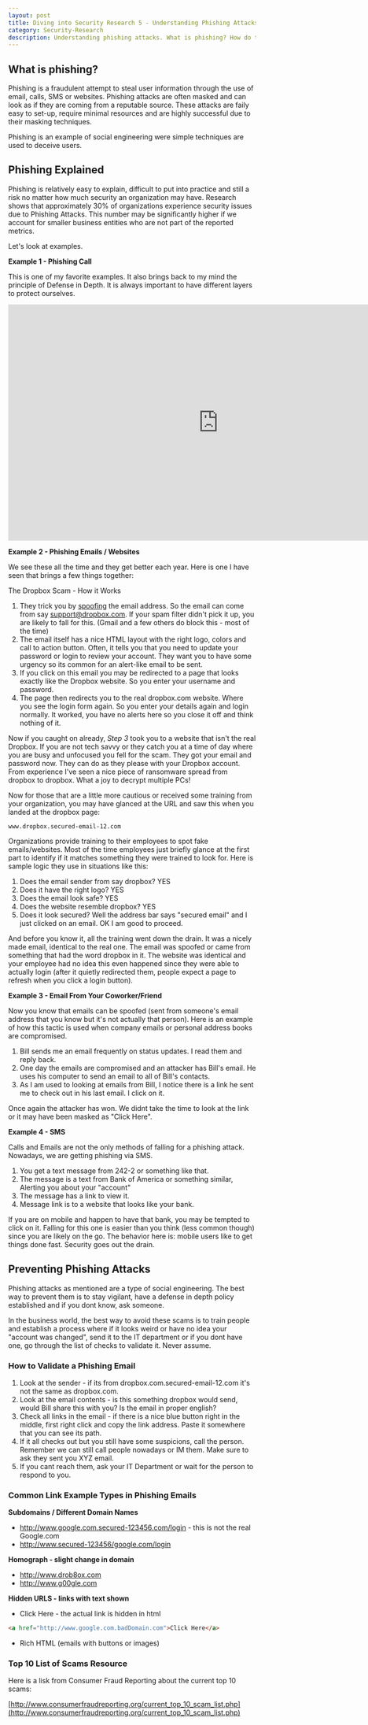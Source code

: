```yaml
---
layout: post
title: Diving into Security Research 5 - Understanding Phishing Attacks
category: Security-Research
description: Understanding phishing attacks. What is phishing? How do these attacks occur? Preventing phishing attacks.
---
```


## What is phishing?
Phishing is a fraudulent attempt to steal user information through the use of email, calls, SMS or websites. Phishing attacks are often masked and can look as if they are coming from a reputable source. These attacks are faily easy to set-up, require minimal resources and are highly successful due to their masking techniques.

Phishing is an example of social engineering were simple techniques are used to deceive users.

## Phishing Explained
Phishing is relatively easy to explain, difficult to put into practice and still a risk no matter how much security an organization may have. Research shows that approximately 30% of organizations experience security issues due to Phishing Attacks. This number may be significantly higher if we account for smaller business entities who are not part of the reported metrics. 

Let's look at examples.

<strong>Example 1 - Phishing Call</strong>

This is one of my favorite examples. It also brings back to my mind the principle of Defense in Depth. It is always important to have different layers to protect ourselves. 

<iframe width="853" height="480" src="https://www.youtube.com/embed/HrCy050uaEU" frameborder="0" allowfullscreen></iframe>

<strong>Example 2 - Phishing Emails / Websites</strong>

We see these all the time and they get better each year. Here is one I have seen that brings a few things together:

The Dropbox Scam - How it Works

1. They trick you by [spoofing](https://en.wikipedia.org/wiki/Email_spoofing) the email address. So the email can come from say support@dropbox.com. If your spam filter didn't pick it up, you are likely to fall for this. (Gmail and a few others do block this - most of the time)
2. The email itself has a nice HTML layout with the right logo, colors and call to action button. Often, it tells you that you need to update your password or login to review your account. They want you to have some urgency so its common for an alert-like email to be sent.
3. If you click on this email you may be redirected to a page that looks exactly like the Dropbox website. So you enter your username and password.
4. The page then redirects you to the real dropbox.com website. Where you see the login form again. So you enter your details again and login normally. It worked, you have no alerts here so you close it off and think nothing of it.

Now if you caught on already, *Step 3* took you to a website that isn't the real Dropbox. If you are not tech savvy or they catch you at a time of day where you are busy and unfocused you fell for the scam. They got your email and password now. They can do as they please with your Dropbox account. From experience I've seen a nice piece of ransomware spread from dropbox to dropbox. What a joy to decrypt multiple PCs!

Now for those that are a little more cautious or received some training from your organization, you may have glanced at the URL and saw this when you landed at the dropbox page:

```
www.dropbox.secured-email-12.com
```

Organizations provide training to their employees to spot fake emails/websites. Most of the time employees just briefly glance at the first part to identify if it matches something they were trained to look for. Here is sample logic they use in situations like this:

1. Does the email sender from say dropbox? YES
2. Does it have the right logo?  YES
3. Does the email look safe? YES 
4. Does the website resemble dropbox? YES
5. Does it look secured? Well the address bar says "secured email" and I just clicked on an email. OK I am good to proceed.

And before you know it, all the training went down the drain. It was a nicely made email, identical to the real one. The email was spoofed or came from something that had the word dropbox in it. The website was identical and your employee had no idea this even happened since they were able to actually login (after it quietly redirected them, people expect a page to refresh when you click a login button).

<strong>Example 3 - Email From Your Coworker/Friend</strong>

Now you know that emails can be spoofed (sent from someone's email address that you know but it's not actually that person). Here is an example of how this tactic is used when company emails or personal address books are compromised.

1. Bill sends me an email frequently on status updates. I read them and reply back.
2. One day the emails are compromised and an attacker has Bill's email. He uses his computer to send an email to all of Bill's contacts.
3. As I am used to looking at emails from Bill, I notice there is a link he sent me to check out in his last email. I click on it.

Once again the attacker has won. We didnt take the time to look at the link or it may have been masked as "Click Here".

<strong>Example 4 - SMS</strong>

Calls and Emails are not the only methods of falling for a phishing attack. Nowadays, we are getting phishing via SMS. 

1. You get a text message from 242-2 or something like that.
2. The message is a text from Bank of America or something similar, Alerting you about your "account"
3. The message has a link to view it.
4. Message link is to a website that looks like your bank. 

If you are on mobile and happen to have that bank, you may be tempted to click on it. Falling for this one is easier than you think (less common though) since you are likely on the go. The behavior here is: mobile users like to get things done fast. Security goes out the drain. 


## Preventing Phishing Attacks

Phishing attacks as mentioned are a type of social engineering. The best way to prevent them is to stay vigilant, have a defense in depth policy established and if you dont know, ask someone.

In the business world, the best way to avoid these scams is to train people and establish a process where if it looks weird or have no idea your "account was changed", send it to the IT department or if you dont have one, go through the list of checks to validate it. Never assume.

### How to Validate a Phishing Email

1. Look at the sender - if its from dropbox.com.secured-email-12.com it's not the same as dropbox.com.
2. Look at the email contents - is this something dropbox would send, would Bill share this with you? Is the email in proper english? 
3. Check all links in the email - if there is a nice blue button right in the middle, first right click and copy the link address. Paste it somewhere that you can see its path. 
4. If it all checks out but you still have some suspicions, call the person. Remember we can still call people nowadays or IM them. Make sure to ask they sent you XYZ email.
5. If you cant reach them, ask your IT Department or wait for the person to respond to you.

### Common Link Example Types in Phishing Emails

<strong>Subdomains / Different Domain Names</strong>

- http://www.google.com.secured-123456.com/login - this is not the real Google.com
- http://www.secured-123456/google.com/login

<strong>Homograph - slight change in domain</strong>

- http://www.drob8ox.com
- http://www.g00gle.com

<strong>Hidden URLS - links with text shown</strong>

- Click Here - the actual link is hidden in html

```html
<a href="http://www.google.com.badDomain.com">Click Here</a>
```

- Rich HTML (emails with buttons or images)

### Top 10 List of Scams Resource

Here is a lisk from Consumer Fraud Reporting about the current top 10 scams:

[http://www.consumerfraudreporting.org/current_top_10_scam_list.php](http://www.consumerfraudreporting.org/current_top_10_scam_list.php)


